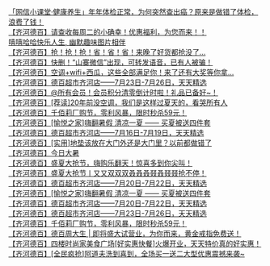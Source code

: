   
[「网信小课堂·健康养生」年年体检正常，为何突然查出癌？原来是做错了体检，浪费了钱！](http://www.dianyue.me/archives/730/8vd3tdzjyhikme2b/)  
[【齐河德百】请查收每周二的小确幸！优惠福利，为您而来！！](http://www.dianyue.me/archives/916/hja02hcc89m8eg02/)  
[嘻嘻哈哈快乐人生, 幽默趣味图片相伴](http://www.dianyue.me/archives/504/hja02hcc89m8eg02/)  
[【齐河德百】抢！抢！抢！省！省！省！来晚了好货都抢没了...](http://www.dianyue.me/archives/916/a2qt9z4f4wq8xq8w/)  
[【齐河德百】快删！“山寨微信”出现，可转发语音，已有人被骗！](http://www.dianyue.me/archives/923/0jgpvycvaxewpxeo/)  
[【齐河德百】空调+wifi+西瓜，这些全部满足你！来了还有大奖等你拿...](http://www.dianyue.me/archives/875/iickyf6ug0rht16f/)  
[【齐河德百】德百超市齐河店——7月23日-7月26日，天天精选](http://www.dianyue.me/archives/916/2e1g746cc8fp8xw2/)  
[【齐河德百】@所有会员！会员积分清零倒计时啦！礼品已备好~！](http://www.dianyue.me/archives/751/zgn1w2inmf2jqccx/)  
[【齐河德百】[荐读]20年前没空调，我们是这样过夏天的，看哭所有人](http://www.dianyue.me/archives/875/bdpru87fbfaqc67g/)  
[【齐河德百】千佰莉厂购节，零利风暴，限时秒杀59元！](http://www.dianyue.me/archives/899/i2anweze0g3k80aw/)  
[【齐河德百】[愉悦之家]嗨翻暑假 清凉一夏 —— 买夏被送四件套](http://www.dianyue.me/archives/751/juhw2jwnq832n3pv/)  
[【齐河德百】德百超市齐河店——7月16日-7月19日，天天精选](http://www.dianyue.me/archives/751/7iohpngnqn81797a/)  
[【齐河德百】[实用]地垫该放在大门外还是大门里？以前都做错了](http://www.dianyue.me/archives/751/60htpf0corbl2fg5/)  
[【齐河德百】今日大暑](http://www.dianyue.me/archives/916/u8uuq59rov8kpbq9/)  
[【齐河德百】盛夏大抢节，嗨购乐翻天！惊喜多到你尖叫！](http://www.dianyue.me/archives/775/nfrdsm9nz89fryio/)  
[【齐河德百】盛夏大抢节丨又又双双双叒叒叒叕叒叕叕抢不停！](http://www.dianyue.me/archives/923/6n9zh6lraf0qu4tn/)  
[【齐河德百】德百超市齐河店——7月20日-7月22日，天天精选](http://www.dianyue.me/archives/875/nwam28ik3gle6cde/)  
[【齐河德百】[愉悦之家]嗨翻暑假 清凉一夏 —— 买夏被送四件套](http://www.dianyue.me/archives/775/qtch4qirn0etp2wv/)  
[【齐河德百】德百超市齐河店——7月20日-7月22日，天天精选](http://www.dianyue.me/archives/840/mh6sl8ar4figaddl/)  
[【齐河德百】德百超市齐河店——7月23日-7月26日，天天精选](http://www.dianyue.me/archives/923/vhthg4vuu4nh7ri8/)  
[【齐河德百】千佰莉厂购节，零利风暴，限时秒杀59元！](http://www.dianyue.me/archives/923/yuandonnaf9jql6c/)  
[【齐河德百】德百周大生 | 即将盛大试营业，为你而来，黄金戒指免费送！](http://www.dianyue.me/archives/840/qqs7jxgv2rpnhw0n/)  
[【齐河德百】四楼时尚家美食广场[好实惠快餐]火爆开业，天天特价真的好实惠！](http://www.dianyue.me/archives/751/8npkonc8yrw9uwdu/)  
[【齐河德百】[全民疯抢]阿道夫洗到喜到，全场买一送二大型优惠震撼来袭~](http://www.dianyue.me/archives/840/xxy89rxzzikmc6gm/)